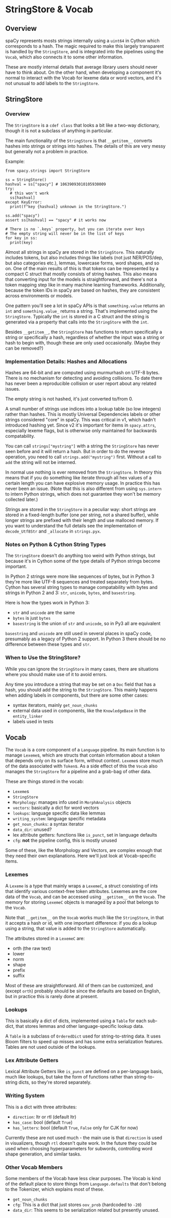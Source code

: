 # StringStore & Vocab

## Overview

spaCy represents mosts strings internally using a `uint64` in Cython which
corresponds to a hash. The magic required to make this largely transparent is
handled by the `StringStore`, and is integrated into the pipelines using the
`Vocab`, which also connects it to some other information. 

These are mostly internal details that average library users should never have
to think about. On the other hand, when developing a component it's normal to
interact with the Vocab for lexeme data or word vectors, and it's not unusual
to add labels to the `StringStore`.

## StringStore

### Overview

The `StringStore` is a `cdef class` that looks a bit like a two-way dictionary,
though it is not a subclass of anything in particular.

The main functionality of the `StringStore` is that `__getitem__` converts
hashes into strings or strings into hashes. The details of this are very messy
but generally not a problem in practice.

Example:

```
from spacy.strings import StringStore

ss = StringStore()
hashval = ss["spacy"] # 10639093010105930009
try:
  # this won't work
  ss[hashval]
except KeyError:
  print(f"key {hashval} unknown in the StringStore.")

ss.add("spacy")
assert ss[hashval] == "spacy" # it works now

# There is no `.keys` property, but you can iterate over keys
# The empty string will never be in the list of keys
for key in ss:
  print(key)
```

Almost all strings in spaCy are stored in the `StringStore`. This naturally
includes tokens, but also includes things like labels (not just NER/POS/dep,
but also categories etc.), lemmas, lowercase forms, word shapes, and so on. One
of the main results of this is that tokens can be represented by a compact C
struct that mostly consists of string hashes. This also means that converting
input for the models is straightforward, and there's not a token mapping step
like in many machine learning frameworks. Additionally, because the token IDs
in spaCy are based on hashes, they are consistent across environments or
models.

One pattern you'll see a lot in spaCy APIs is that `something.value` returns an
`int` and `something.value_` returns a string. That's implemented using the
`StringStore`. Typically the `int` is stored in a C struct and the string is
generated via a property that calls into the `StringStore` with the `int`.

Besides `__getitem__`, the `StringStore` has functions to return specifically a
string or specifically a hash, regardless of whether the input was a string or
hash to begin with, though these are only used occasionally. (Maybe they can be
removed?)

### Implementation Details: Hashes and Allocations

Hashes are 64-bit and are computed using murmurhash on UTF-8 bytes. There is no
mechanism for detecting and avoiding collisions. To date there has never been a
reproducible collision or user report about any related issues.

The empty string is not hashed, it's just converted to/from 0. 

A small number of strings use indices into a lookup table (so low integers)
rather than hashes. This is mostly Universal Dependencies labels or other
strings considered "core" in spaCy. This was critical in v1, which hadn't
introduced hashing yet. Since v2 it's important for items in `spacy.attrs`,
especially lexeme flags, but is otherwise only maintained for backwards
compatability.

You can call `strings["mystring"]` with a string the `StringStore` has never seen
before and it will return a hash. But in order to do the reverse operation, you
need to call `strings.add("mystring")` first. Without a call to `add` the
string will not be interned.

In normal use nothing is ever removed from the `StringStore`. In theory this
means that if you do something like iterate through all hex values of a certain
length you can have explosive memory usage. In practice this has never been an
issue. (Note that this is also different from using `sys.intern` to intern
Python strings, which does not guarantee they won't be memory collected later.)

Strings are stored in the `StringStore` in a peculiar way: short strings are stored
in a fixed-length buffer (one per string, not a shared buffer), while longer
strings are prefixed with their length and use malloced memory. If you want to
understand the full details see the implementation of `decode_Utf8Str` and
`_allocate` in `strings.pyx`.

### Notes on Python & Cython String Types

The `StringStore` doesn't do anything too weird with Python strings, but because
it's in Cython some of the type details of Python strings become important.

In Python 2 strings were more like sequences of bytes, but in Python 3 they're
more like UTF-8 sequences and treated separately from bytes. Cython has several
string types to manage compatability with bytes and strings in Python 2 and 3:
`str`, `unicode`, `bytes`, and `basestring`. 

Here is how the types work in Python 3:

- `str` and `unicode` are the same
- `bytes` is just `bytes`
- `basestring` is the union of `str` and `unicode`, so in Py3 all are equivalent

`basestring` and `unicode` are still used in several places in spaCy code,
presumably as a legacy of Python 2 support. In Python 3 there should be no
difference between these types and `str`.

### When to Use the StringStore?

While you can ignore the `StringStore` in many cases, there are situations where
you should make use of it to avoid errors. 

Any time you introduce a string that may be set on a `Doc` field that has a hash,
you should add the string to the `StringStore`. This mainly happens when adding
labels in components, but there are some other cases:

- syntax iterators, mainly `get_noun_chunks`
- external data used in components, like the `KnowledgeBase` in the `entity_linker`
- labels used in tests

## Vocab

The `Vocab` is a core component of a `Language` pipeline. Its main function is
to manage `Lexeme`s, which are structs that contain information about a token
that depends only on its surface form, without context. `Lexeme`s store much of
the data associated with `Token`s. As a side effect of this the `Vocab` also
manages the `StringStore` for a pipeline and a grab-bag of other data.

These are things stored in the vocab:

- `Lexeme`s
- `StringStore`
- `Morphology`: manages info used in `MorphAnalysis` objects
- `vectors`: basically a dict for word vectors
- `lookups`: language specific data like lemmas
- `writing_system`: language specific metadata
- `get_noun_chunks`: a syntax iterator
- `data_dir`: unused?
- lex attribute getters: functions like `is_punct`, set in language defaults
- `cfg`: **not** the pipeline config, this is mostly unused

Some of these, like the Morphology and Vectors, are complex enough that they
need their own explanations. Here we'll just look at Vocab-specific items.

### Lexemes

A `Lexeme` is a type that mainly wraps a `LexemeC`, a struct consisting of ints
that identify various context-free token attributes. Lexemes are the core data
of the `Vocab`, and can be accessed using `__getitem__` on the `Vocab`. The memory
for storing `LexemeC` objects is managed by a pool that belongs to the `Vocab`.

Note that `__getitem__` on the `Vocab` works much like the `StringStore`, in
that it accepts a hash or id, with one important difference: if you do a lookup
using a string, that value is added to the `StringStore` automatically. 

The attributes stored in a `LexemeC` are:

- orth (the raw text)
- lower
- norm
- shape
- prefix
- suffix

Most of these are straightforward. All of them can be customized, and (except
`orth`) probably should be since the defaults are based on English, but in
practice this is rarely done at present.

### Lookups

This is basically a dict of dicts, implemented using a `Table` for each
sub-dict, that stores lemmas and other language-specific lookup data. 

A `Table` is a subclass of `OrderedDict` used for string-to-string data. It uses
Bloom filters to speed up misses and has some extra serialization features.
Tables are not used outside of the lookups.

### Lex Attribute Getters

Lexical Attribute Getters like `is_punct` are defined on a per-language basis,
much like lookups, but take the form of functions rather than string-to-string
dicts, so they're stored separately.

### Writing System

This is a dict with three attributes:

- `direction`: ltr or rtl (default ltr)
- `has_case`: bool (default `True`)
- `has_letters`: bool (default `True`, `False` only for CJK for now)

Currently these are not used much - the main use is that `direction` is used in
visualizers, though `rtl` doesn't quite work. In the future they could be used
when choosing hyperparameters for subwords, controlling word shape generation,
and similar tasks.

### Other Vocab Members

Some members of the Vocab have less clear purposes. The Vocab is kind of the
default place to store things from `Language.defaults` that don't belong to the
Tokenizer, which explains most of these.

- `get_noun_chunks`
- `cfg`: This is a dict that just stores `oov_prob` (hardcoded to `-20`)
- `data_dir`: This seems to be serialization related but presently unused.


